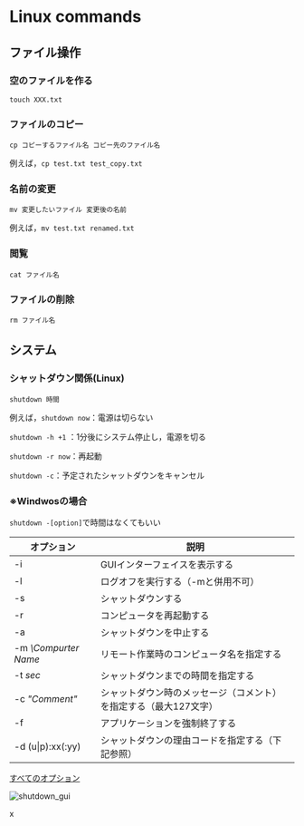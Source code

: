 # Linux commands



## ファイル操作

### 空のファイルを作る

`touch XXX.txt`

### ファイルのコピー

`cp コピーするファイル名 コピー先のファイル名`

例えば，`cp test.txt test_copy.txt`

### 名前の変更

`mv 変更したいファイル 変更後の名前`

例えば，`mv test.txt renamed.txt`

### 閲覧

`cat ファイル名`

### ファイルの削除

`rm ファイル名`



## システム

### シャットダウン関係(Linux)

`shutdown 時間`

例えば，`shutdown now`：電源は切らない

`shutdown -h +1` ：1分後にシステム停止し，電源を切る

`shutdown -r now`：再起動

`shutdown -c`：予定されたシャットダウンをキャンセル

### ※Windwosの場合

`shutdown -[option]`で時間はなくてもいい

| オプション            | 説明                                                         |
| --------------------- | ------------------------------------------------------------ |
| -i                    | GUIインターフェイスを表示する                                |
| -l                    | ログオフを実行する（-mと併用不可）                           |
| -s                    | シャットダウンする                                           |
| -r                    | コンピュータを再起動する                                     |
| -a                    | シャットダウンを中止する                                     |
| -m *\\Compurter Name* | リモート作業時のコンピュータ名を指定する                     |
| -t *sec*              | シャットダウンまでの時間を指定する                           |
| -c *"Comment"*        | シャットダウン時のメッセージ（コメント）を指定する（最大127文字） |
| -f                    | アプリケーションを強制終了する                               |
| -d (u\|p):xx(:yy)     | シャットダウンの理由コードを指定する（下記参照）             |

[すべてのオプション](https://www.k-tanaka.net/cmd/shutdown.php)

![shutdown_gui](C:\Users\HOME\Documents\GitHub\what-I-learn\src\Git\Linux_command.assets\shutdown_gui-1575942615102.PNG)

x